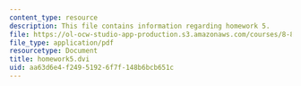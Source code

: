```yaml
---
content_type: resource
description: This file contains information regarding homework 5.
file: https://ol-ocw-studio-app-production.s3.amazonaws.com/courses/8-851-effective-field-theory-spring-2013/aa63d6e4f24951926f7f148b6bcb651c_MIT8_851S13_homework5.pdf
file_type: application/pdf
resourcetype: Document
title: homework5.dvi
uid: aa63d6e4-f249-5192-6f7f-148b6bcb651c
---
```

